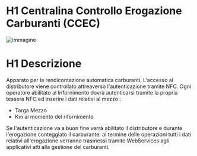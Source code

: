 # H1 **Centralina Controllo Erogazione Carburanti (CCEC)**

![immagine](https://user-images.githubusercontent.com/45388549/135711497-e4c92e72-f450-4b56-9540-b4cf2a5b6a79.png)


# H1 Descrizione 

Apparato per la rendicontazione automatica carburanti. L'accesso al distributore viene controllato attreaverso l'autenticazione tramite NFC. Ogni operatore abilitato al lrifornimento dovrà autenticarsi tramite la propria tessera NFC ed inserire i dati relativi al mezzo : 

- Targa Mezzo
- Km al momento del rifornimento

Se l'autenticazione va a buon fine verrà abilitato il distributore e durante l'erogazione conteggiato il carburante. al termine delle operazioni tutti i dati relativi all'erogazione verranno trasmessi tramite WebServices agli applicativi atti alla gestione dei carburanti.
